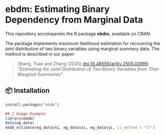 # ebdm: Estimating Binary Dependency from Marginal Data

This repository accompanies the R package **ebdm**, available on CRAN.

The package implements maximum likelihood estimation for recovering the joint distribution of two binary variables using marginal summary data. The method is described in our paper:

> Shang, Tsao and Zhang (2025) <doi:10.48550/arXiv.2505.03995>:
> *"Estimating the Joint Distribution of Two Binary Variables from Their Marginal Summaries"*

## 📦 Installation

```r
install.packages("ebdm")

## 🌰 Usage Example
library(ebdm)
data(eg_data)
ebdm_estimate(eg_data$ni, eg_data$xi, eg_data$yi, ci_method = "lr")
